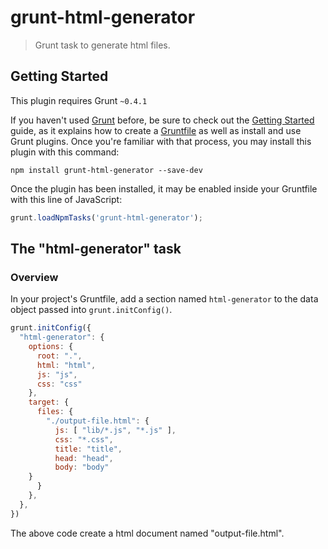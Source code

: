 # grunt-html-generator

> Grunt task to generate html files.

## Getting Started
This plugin requires Grunt `~0.4.1`

If you haven't used [Grunt](http://gruntjs.com/) before, be sure to check out the [Getting Started](http://gruntjs.com/getting-started) guide, as it explains how to create a [Gruntfile](http://gruntjs.com/sample-gruntfile) as well as install and use Grunt plugins. Once you're familiar with that process, you may install this plugin with this command:

```shell
npm install grunt-html-generator --save-dev
```

Once the plugin has been installed, it may be enabled inside your Gruntfile with this line of JavaScript:

```js
grunt.loadNpmTasks('grunt-html-generator');
```

## The "html-generator" task

### Overview
In your project's Gruntfile, add a section named `html-generator` to the data object passed into `grunt.initConfig()`.

```js
grunt.initConfig({
  "html-generator": {
    options: {
      root: ".",
      html: "html",
      js: "js",
      css: "css"
    },
    target: {
      files: {
        "./output-file.html": {
          js: [ "lib/*.js", "*.js" ],
          css: "*.css",
          title: "title",
          head: "head",
          body: "body"
	}
      }
    },
  },
})
```

The above code create a html document named "output-file.html".
